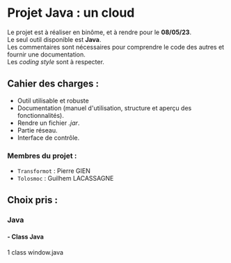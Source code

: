 # Projet Java : un cloud

Le projet est à réaliser en binôme, et à rendre pour le **08/05/23**.  
Le seul outil disponible est **Java**.    
Les commentaires sont nécessaires pour comprendre le code des autres et fournir une documentation.  
Les *coding style* sont à respecter.  

## Cahier des charges :

- Outil utilisable et robuste
- Documentation (manuel d'utilisation, structure et aperçu des fonctionnalités).
- Rendre un fichier *.jar*.
- Partie réseau.
- Interface de contrôle.

### Membres du projet :

- `Transformot` : Pierre GIEN
- `Tolosmoc` : Guilhem LACASSAGNE

## Choix pris :

### Java


#### - Class Java
  1 class window.java
  
